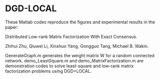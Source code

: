 # DGD-LOCAL
These Matlab codes reproduce the figures and experimental results in the paper:

Distributed Low-rank Matrix Factorization With Exact Consensus.

Zhihui Zhu, Qiuwei Li, Xinshuo Yang, Gongguo Tang, Michael B. Wakin.

GenerateGraph.m generates the weight matrix W for a random connected network.
demo_LeastSquare.m and demo_MatrixFactorization.m are demonstration codes to solve least-square and low-rank matrix factorization problems using DGD+LOCAL.
